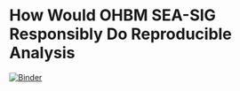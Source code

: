 # How Would OHBM SEA-SIG Responsibly Do Reproducible Analysis

[![Binder](https://mybinder.org/badge_logo.svg)](https://mybinder.org/v2/gh/sebastientourbier/tutorial_carbonfootprint_neuropipelines/HEAD)
